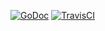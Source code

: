 [![GoDoc](https://godoc.org/github.com/teepark/contextual?status.svg)](https://godoc.org/github.com/teepark/contextual)
[![TravisCI](https://travis-ci.org/teepark/contextual.svg)](https://travis-ci.org/teepark/contextual)
